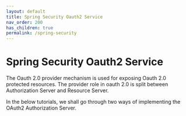 ```yaml
---
layout: default
title: Spring Security Oauth2 Service
nav_order: 200
has_children: true
permalink: /spring-security
---
```


# Spring Security Oauth2 Service

The Oauth 2.0 provider mechanism is used for exposing Oauth 2.0 protected resources. The provider role in oauth 2.0 is split between Authorization Server and Resource Server.

In the below tutorials, we shall go through two ways of implementing the OAuth2 Authorization Server.